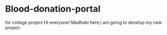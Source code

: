 # Blood-donation-portal
for college project
Hi everyone!
  Madhabi here,i am going to develop my new project.
